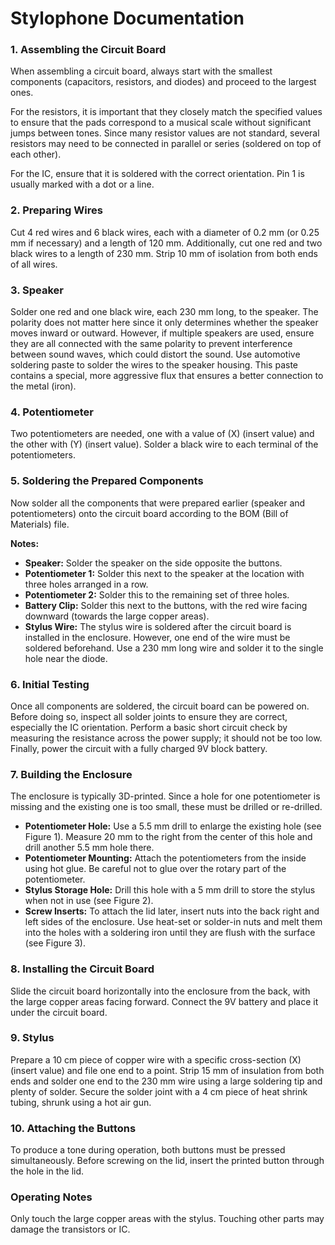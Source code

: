 # Stylophone Documentation

### 1. Assembling the Circuit Board
When assembling a circuit board, always start with the smallest components (capacitors, resistors, and diodes) and proceed to the largest ones.

For the resistors, it is important that they closely match the specified values to ensure that the pads correspond to a musical scale without significant jumps between tones. Since many resistor values are not standard, several resistors may need to be connected in parallel or series (soldered on top of each other).

For the IC, ensure that it is soldered with the correct orientation. Pin 1 is usually marked with a dot or a line.

### 2. Preparing Wires
Cut 4 red wires and 6 black wires, each with a diameter of 0.2 mm (or 0.25 mm if necessary) and a length of 120 mm. Additionally, cut one red and two black wires to a length of 230 mm. Strip 10 mm of isolation from both ends of all wires.

### 3. Speaker
Solder one red and one black wire, each 230 mm long, to the speaker. The polarity does not matter here since it only determines whether the speaker moves inward or outward. However, if multiple speakers are used, ensure they are all connected with the same polarity to prevent interference between sound waves, which could distort the sound. Use automotive soldering paste to solder the wires to the speaker housing. This paste contains a special, more aggressive flux that ensures a better connection to the metal (iron).

### 4. Potentiometer
Two potentiometers are needed, one with a value of \(X\) (insert value) and the other with \(Y\) (insert value). Solder a black wire to each terminal of the potentiometers.

### 5. Soldering the Prepared Components
Now solder all the components that were prepared earlier (speaker and potentiometers) onto the circuit board according to the BOM (Bill of Materials) file.

**Notes:**
- **Speaker:** Solder the speaker on the side opposite the buttons.
- **Potentiometer 1:** Solder this next to the speaker at the location with three holes arranged in a row.
- **Potentiometer 2:** Solder this to the remaining set of three holes.
- **Battery Clip:** Solder this next to the buttons, with the red wire facing downward (towards the large copper areas).
- **Stylus Wire:** The stylus wire is soldered after the circuit board is installed in the enclosure. However, one end of the wire must be soldered beforehand. Use a 230 mm long wire and solder it to the single hole near the diode.

### 6. Initial Testing
Once all components are soldered, the circuit board can be powered on. Before doing so, inspect all solder joints to ensure they are correct, especially the IC orientation. Perform a basic short circuit check by measuring the resistance across the power supply; it should not be too low. Finally, power the circuit with a fully charged 9V block battery.

### 7. Building the Enclosure
The enclosure is typically 3D-printed. Since a hole for one potentiometer is missing and the existing one is too small, these must be drilled or re-drilled.

- **Potentiometer Hole:** Use a 5.5 mm drill to enlarge the existing hole (see Figure 1). Measure 20 mm to the right from the center of this hole and drill another 5.5 mm hole there.
- **Potentiometer Mounting:** Attach the potentiometers from the inside using hot glue. Be careful not to glue over the rotary part of the potentiometer.
- **Stylus Storage Hole:** Drill this hole with a 5 mm drill to store the stylus when not in use (see Figure 2).
- **Screw Inserts:** To attach the lid later, insert nuts into the back right and left sides of the enclosure. Use heat-set or solder-in nuts and melt them into the holes with a soldering iron until they are flush with the surface (see Figure 3).

### 8. Installing the Circuit Board
Slide the circuit board horizontally into the enclosure from the back, with the large copper areas facing forward. Connect the 9V battery and place it under the circuit board.

### 9. Stylus
Prepare a 10 cm piece of copper wire with a specific cross-section \(X\) (insert value) and file one end to a point. Strip 15 mm of insulation from both ends and solder one end to the 230 mm wire using a large soldering tip and plenty of solder. Secure the solder joint with a 4 cm piece of heat shrink tubing, shrunk using a hot air gun.

### 10. Attaching the Buttons
To produce a tone during operation, both buttons must be pressed simultaneously. Before screwing on the lid, insert the printed button through the hole in the lid.

### Operating Notes
Only touch the large copper areas with the stylus. Touching other parts may damage the transistors or IC.
